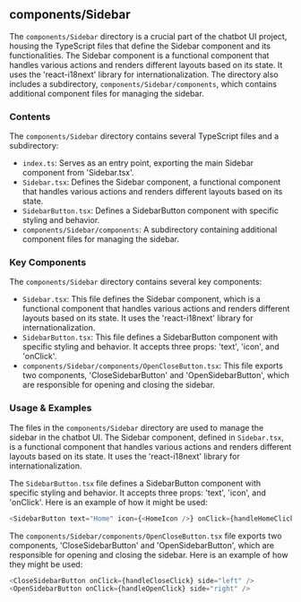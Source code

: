 
## components/Sidebar

The `components/Sidebar` directory is a crucial part of the chatbot UI project, housing the TypeScript files that define the Sidebar component and its functionalities. The Sidebar component is a functional component that handles various actions and renders different layouts based on its state. It uses the 'react-i18next' library for internationalization. The directory also includes a subdirectory, `components/Sidebar/components`, which contains additional component files for managing the sidebar.

### Contents

The `components/Sidebar` directory contains several TypeScript files and a subdirectory:

- `index.ts`: Serves as an entry point, exporting the main Sidebar component from 'Sidebar.tsx'.
- `Sidebar.tsx`: Defines the Sidebar component, a functional component that handles various actions and renders different layouts based on its state.
- `SidebarButton.tsx`: Defines a SidebarButton component with specific styling and behavior.
- `components/Sidebar/components`: A subdirectory containing additional component files for managing the sidebar.

### Key Components

The `components/Sidebar` directory contains several key components:

- `Sidebar.tsx`: This file defines the Sidebar component, which is a functional component that handles various actions and renders different layouts based on its state. It uses the 'react-i18next' library for internationalization.
- `SidebarButton.tsx`: This file defines a SidebarButton component with specific styling and behavior. It accepts three props: 'text', 'icon', and 'onClick'.
- `components/Sidebar/components/OpenCloseButton.tsx`: This file exports two components, 'CloseSidebarButton' and 'OpenSidebarButton', which are responsible for opening and closing the sidebar.

### Usage & Examples

The files in the `components/Sidebar` directory are used to manage the sidebar in the chatbot UI. The Sidebar component, defined in `Sidebar.tsx`, is a functional component that handles various actions and renders different layouts based on its state. It uses the 'react-i18next' library for internationalization.

The `SidebarButton.tsx` file defines a SidebarButton component with specific styling and behavior. It accepts three props: 'text', 'icon', and 'onClick'. Here is an example of how it might be used:

```typescript
<SidebarButton text="Home" icon={<HomeIcon />} onClick={handleHomeClick} />
```

The `components/Sidebar/components/OpenCloseButton.tsx` file exports two components, 'CloseSidebarButton' and 'OpenSidebarButton', which are responsible for opening and closing the sidebar. Here is an example of how they might be used:

```typescript
<CloseSidebarButton onClick={handleCloseClick} side="left" />
<OpenSidebarButton onClick={handleOpenClick} side="right" />
```
